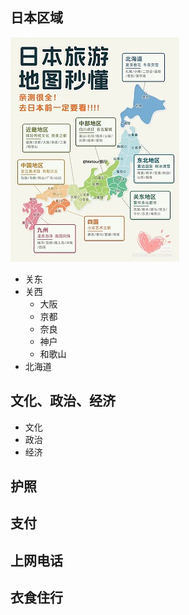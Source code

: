 ## 日本区域

<img src="https://github.com/frontend-gxg/pic_bed/blob/main/034.jpg?raw=true" style="margin-left:auto;margin-right:auto">

- 关东
- 关西
  - 大阪
  - 京都
  - 奈良
  - 神户
  - 和歌山
- 北海道

## 文化、政治、经济

- 文化
- 政治
- 经济

## 护照

## 支付

## 上网电话

## 衣食住行
